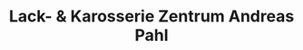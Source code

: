 ---
title: "Lack- & Karosserie Zentrum Andreas Pahl"
url: /schleswig/lack-und-karosserie-zentrum-andreas-pahl/
shop: Autowerkstatt
---